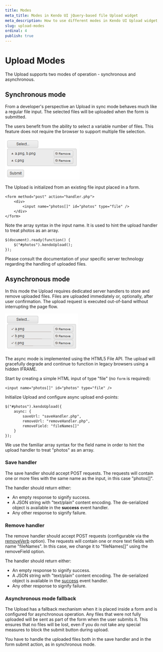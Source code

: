```yaml
---
title: Modes
meta_title: Modes in Kendo UI jQuery-based file Upload widget
meta_description: How to use different modes in Kendo UI Upload widget, initialization of the Upload from an existing file and further async, implemented by using the HTML5 File API.
slug: upload-modes
ordinal: 4
publish: true
---
```

# Upload Modes

The Upload supports two modes of operation - synchronous and asynchronous.

## Synchronous mode
From a developer's perspective an Upload in sync mode behaves much like a regular file input. The selected files will be uploaded when the form is submitted.

The users benefit from the ability to select a variable number of files. This feature does not require the browser to support multiple file selection.

![](upload-sync.png)

The Upload is initialized from an existing file input placed in a form.

    <form method="post" action="handler.php">
        <div>
            <input name="photos[]" id="photos" type="file" />
        </div>
    </form>

Note the array syntax in the input name. It is used to hint the upload handler to treat photos as an array.

    $(document).ready(function() {
        $("#photos").kendoUpload();
    });

Please consult the documentation of your specific server technology regarding the handling of uploaded files.

## Asynchronous mode

In this mode the Upload requires dedicated server handlers to store and remove uploaded files. Files are uploaded immediately or, optionally, after user confirmation. The upload request is executed out-of-band without interrupting the page flow.

![](upload-async.png)

The async mode is implemented using the HTML5 File API. The upload will gracefully degrade and continue to function in legacy browsers using a hidden IFRAME.

Start by creating a simple HTML input of type "file" (no `form` is required):

    <input name="photos[]" id="photos" type="file" />

Initialize Upload and configure async upload end-points:

    $("#photos").kendoUpload({
        async: {
            saveUrl: "saveHandler.php",
            removeUrl: "removeHandler.php",
            removeField: "fileNames[]"
        }
    });
We use the familiar array syntax for the field name in order to hint the upload handler to treat "photos" as an array.

### Save handler
The save handler should accept POST requests. The requests will contain one or more files with the same name as the input, in this case "photos[]".

The handler should return either:

*   An empty response to signify success.
*   A JSON string with "text/plain" content encoding. The de-serialized object is available in the **success** event handler.
*   Any other response to signify failure.

### Remove handler
The remove handler should accept POST requests (configurable via the [removeVerb](/api/web/upload#configuration-async.removeVerb) option).
The requests will contain one or more text fields with name "fileNames". In this case, we change it to "fileNames[]" using the removeField option.

The handler should return either:

*   An empty response to signify success.
*   A JSON string with "text/plain" content encoding. The de-serialized object is available in the [success](/api/web/upload#events-success) event handler.
*   Any other response to signify failure.

### Asynchronous mode fallback
The Upload has a fallback mechanism when it is placed inside a form and is configured for asynchronous operation. Any files that were not fully uploaded will be sent as part of the form when the user submits it. This ensures that no files will be lost, even if you do not take any special measures to block the submit button during upload.

You have to handle the uploaded files both in the save handler and in the form submit action, as in synchronous mode.
 
